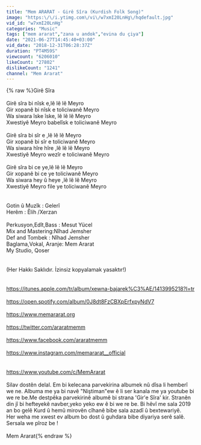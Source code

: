 ```yaml
---
title: "Mem ARARAT - Girê Sîra (Kurdish Folk Song)"
image: "https:\/\/i.ytimg.com\/vi\/w7xmI20LnHg\/hqdefault.jpg"
vid_id: "w7xmI20LnHg"
categories: "Music"
tags: ["mem ararat","zana u andok","evina du çiya"]
date: "2021-06-27T14:45:40+03:00"
vid_date: "2018-12-31T06:28:37Z"
duration: "PT4M59S"
viewcount: "6206010"
likeCount: "27802"
dislikeCount: "1241"
channel: "Mem Ararat"
---
```

{% raw %}Girê Sîra<br /><br />Girê sîra bi nîsk e,lê lê lê Meyro<br />Gir xopanê bi nîsk e toliciwanê Meyro<br />Wa siwara îske îske, lê lê lê Meyro<br />Xwestiyê Meyro babelîsk e toliciwanê Meyro<br /><br />Girê sîra bi sîr e ,lê lê lê Meyro<br />Gir xopanê bi sîr e toliciwanê Meyro<br />Wa siwara hîre hîre ,lê lê lê Meyro<br />Xwestiyê Meyro wezîr e toliciwanê Meyro<br /><br />Girê sîra bi ce ye,lê lê lê Meyro<br />Gir xopanê bi ce ye toliciwanê Meyro<br />Wa siwara hey û heye ,lê lê lê Meyro<br />Xwestiyê Meyro file ye toliciwanê Meyro<br /><br /><br />Gotin û Muzîk : Gelerî<br />Herêm : Êlih /Xerzan<br /><br />Perkusyon,Edît,Bass : Mesut Yücel<br />Mix and Mastering:Nîhad Jemsher<br />Def and Tombek : Nîhad Jemsher<br />Baglama,Vokal, Aranje: Mem Ararat<br />My Studio, Qoser<br /><br /><br />(Her Hakkı Saklıdır. İzinsiz kopyalamak yasaktır!)<br /><br /><br /><a rel="nofollow" target="blank" href="https://itunes.apple.com/tr/album/xewna-bajarek%C3%AE/1413995218?l=tr">https://itunes.apple.com/tr/album/xewna-bajarek%C3%AE/1413995218?l=tr</a><br /><br /><a rel="nofollow" target="blank" href="https://open.spotify.com/album/0J8dt8FzCBXpErfxpyNdV7">https://open.spotify.com/album/0J8dt8FzCBXpErfxpyNdV7</a><br /><br /><a rel="nofollow" target="blank" href="https://www.memararat.org">https://www.memararat.org</a><br /><br /> <a rel="nofollow" target="blank" href="https://twitter.com/araratmemm">https://twitter.com/araratmemm</a><br /><br /> <a rel="nofollow" target="blank" href="https://www.facebook.com/araratmemm">https://www.facebook.com/araratmemm</a><br /><br /><a rel="nofollow" target="blank" href="https://www.instagram.com/memararat__official">https://www.instagram.com/memararat__official</a><br /><br /><br /><a rel="nofollow" target="blank" href="https://www.youtube.com/c/MemArarat">https://www.youtube.com/c/MemArarat</a><br /><br />Silav dostên delal. Em bi kelecana parvekirina albumek nû  dîsa li hemberî we ne. Albuma me ya bi navê &quot;Niştiman&quot;ew ê li ser kanala me ya youtube bi we re be.Me destpêka parvekirinê albumê bi strana 'Gir'e Sîra' kir. Stranên din jî bi hefteyekê navber,yeko yeko ew ê bi we re be. Bi hêvî me sala 2019 an bo gelê Kurd û hemû mirovên  cîhanê bibe sala azadî û bextewariyê.<br /> Her weha me xwest ev album bo dost û guhdara bibe diyariya serê salê. Sersala we pîroz be ! <br /><br />Mem Ararat{% endraw %}
